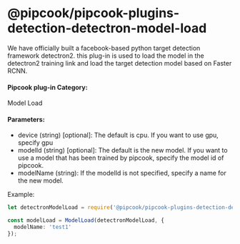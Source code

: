 # @pipcook/pipcook-plugins-detection-detectron-model-load

We have officially built a facebook-based python target detection framework detectron2. this plug-in is used to load the model in the detectron2 training link and load the target detection model based on Faster RCNN.

<a name="klNlr"></a>
#### Pipcook plug-in Category:
Model Load

<a name="xzxwP"></a>
#### Parameters:

- device (string) [optional]: The default is cpu. If you want to use gpu, specify gpu
- modelId (string) [optional]: The default is the new model. If you want to use a model that has been trained by pipcook, specify the model id of pipcook.
- modelName (string): If the modelId is not specified, specify a name for the new model.

Example:

```typescript
let detectronModelLoad = require('@pipcook/pipcook-plugins-detection-detectron-model-load').default;

const modelLoad = ModelLoad(detectronModelLoad, {
  modelName: 'test1'
});
```

